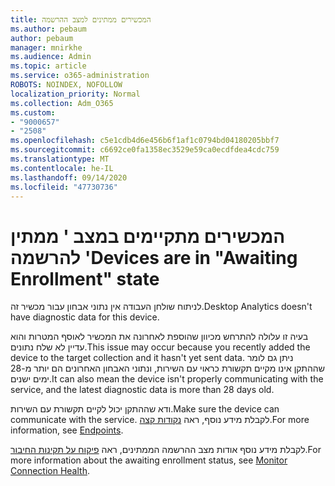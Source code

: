 ```yaml
---
title: המכשירים ממתינים למצב ההרשמה
ms.author: pebaum
author: pebaum
manager: mnirkhe
ms.audience: Admin
ms.topic: article
ms.service: o365-administration
ROBOTS: NOINDEX, NOFOLLOW
localization_priority: Normal
ms.collection: Adm_O365
ms.custom:
- "9000657"
- "2508"
ms.openlocfilehash: c5e1cdb4d6e456b6f1af1c0794bd04180205bbf7
ms.sourcegitcommit: c6692ce0fa1358ec3529e59ca0ecdfdea4cdc759
ms.translationtype: MT
ms.contentlocale: he-IL
ms.lasthandoff: 09/14/2020
ms.locfileid: "47730736"
---
```

# <a name="devices-are-in-awaiting-enrollment-state"></a><span data-ttu-id="3512c-102">המכשירים מתקיימים במצב ' ממתין להרשמה '</span><span class="sxs-lookup"><span data-stu-id="3512c-102">Devices are in "Awaiting Enrollment" state</span></span>

<span data-ttu-id="3512c-103">לניתוח שולחן העבודה אין נתוני אבחון עבור מכשיר זה.</span><span class="sxs-lookup"><span data-stu-id="3512c-103">Desktop Analytics doesn't have diagnostic data for this device.</span></span> 

<span data-ttu-id="3512c-104">בעיה זו עלולה להתרחש מכיוון שהוספת לאחרונה את המכשיר לאוסף המטרות והוא עדיין לא שלח נתונים.</span><span class="sxs-lookup"><span data-stu-id="3512c-104">This issue may occur because you recently added the device to the target collection and it hasn't yet sent data.</span></span> <span data-ttu-id="3512c-105">ניתן גם לומר שההתקן אינו מקיים תקשורת כראוי עם השירות, ונתוני האבחון האחרונים הם יותר מ-28 ימים ישנים.</span><span class="sxs-lookup"><span data-stu-id="3512c-105">It can also mean the device isn't properly communicating with the service, and the latest diagnostic data is more than 28 days old.</span></span>

<span data-ttu-id="3512c-106">ודא שההתקן יכול לקיים תקשורת עם השירות.</span><span class="sxs-lookup"><span data-stu-id="3512c-106">Make sure the device can communicate with the service.</span></span> <span data-ttu-id="3512c-107">לקבלת מידע נוסף, ראה [נקודות קצה](https://docs.microsoft.com/configmgr/desktop-analytics/enable-data-sharing#endpoints).</span><span class="sxs-lookup"><span data-stu-id="3512c-107">For more information, see [Endpoints](https://docs.microsoft.com/configmgr/desktop-analytics/enable-data-sharing#endpoints).</span></span>

<span data-ttu-id="3512c-108">לקבלת מידע נוסף אודות מצב ההרשמה הממתינים, ראה [פיקוח על תקינות החיבור](https://docs.microsoft.com/configmgr/desktop-analytics/monitor-connection-health#awaiting-enrollment).</span><span class="sxs-lookup"><span data-stu-id="3512c-108">For more information about the awaiting enrollment status, see [Monitor Connection Health](https://docs.microsoft.com/configmgr/desktop-analytics/monitor-connection-health#awaiting-enrollment).</span></span>